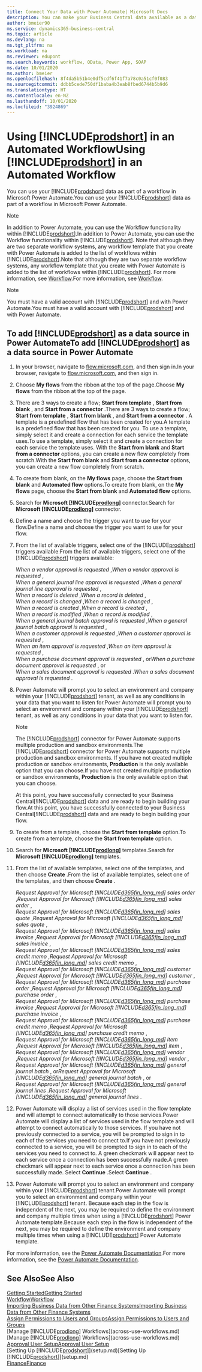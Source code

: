 ```yaml
---
title: Connect Your Data with Power Automate| Microsoft Docs
description: You can make your Business Central data available as a data source and specify an OData URL of your web services to build an automated workflow.
author: bmeier90
ms.service: dynamics365-business-central
ms.topic: article
ms.devlang: na
ms.tgt_pltfrm: na
ms.workload: na
ms.reviewer: edupont
ms.search.keywords: workflow, OData, Power App, SOAP
ms.date: 10/01/2020
ms.author: bmeier
ms.openlocfilehash: 8f4da5b51b4e0df5cdf6f41f7a78c0a51cf0f083
ms.sourcegitcommit: ddbb5cede750df1baba4b3eab8fbed6744b5b9d6
ms.translationtype: HT
ms.contentlocale: en-NZ
ms.lasthandoff: 10/01/2020
ms.locfileid: "3924869"
---
```

# <a name="using-prodshort-in-an-automated-workflow"></a><span data-ttu-id="d9c6b-103">Using [!INCLUDE[prodshort](includes/prodshort.md)] in an Automated Workflow</span><span class="sxs-lookup"><span data-stu-id="d9c6b-103">Using [!INCLUDE[prodshort](includes/prodshort.md)] in an Automated Workflow</span></span>

<span data-ttu-id="d9c6b-104">You can use your [!INCLUDE[prodshort](includes/prodshort.md)] data as part of a workflow in Microsoft Power Automate.</span><span class="sxs-lookup"><span data-stu-id="d9c6b-104">You can use your [!INCLUDE[prodshort](includes/prodshort.md)] data as part of a workflow in Microsoft Power Automate.</span></span>

> [!NOTE]
> <span data-ttu-id="d9c6b-105">In addition to Power Automate, you can use the Workflow functionality within [!INCLUDE[prodshort](includes/prodshort.md)].</span><span class="sxs-lookup"><span data-stu-id="d9c6b-105">In addition to Power Automate, you can use the Workflow functionality within [!INCLUDE[prodshort](includes/prodshort.md)].</span></span> <span data-ttu-id="d9c6b-106">Note that although they are two separate workflow systems, any workflow template that you create with Power Automate is added to the list of workflows  within [!INCLUDE[prodshort](includes/prodshort.md)].</span><span class="sxs-lookup"><span data-stu-id="d9c6b-106">Note that although they are two separate workflow systems, any workflow template that you create with Power Automate is added to the list of workflows  within [!INCLUDE[prodshort](includes/prodshort.md)].</span></span> <span data-ttu-id="d9c6b-107">For more information, see [Workflow](across-workflow.md).</span><span class="sxs-lookup"><span data-stu-id="d9c6b-107">For more information, see [Workflow](across-workflow.md).</span></span>  

> [!NOTE]  
> <span data-ttu-id="d9c6b-108">You must have a valid account with [!INCLUDE[prodshort](includes/prodshort.md)] and with Power Automate.</span><span class="sxs-lookup"><span data-stu-id="d9c6b-108">You must have a valid account with [!INCLUDE[prodshort](includes/prodshort.md)] and with Power Automate.</span></span>  

## <a name="to-add-prodshort-as-a-data-source-in-power-automate"></a><span data-ttu-id="d9c6b-109">To add [!INCLUDE[prodshort](includes/prodshort.md)] as a data source in Power Automate</span><span class="sxs-lookup"><span data-stu-id="d9c6b-109">To add [!INCLUDE[prodshort](includes/prodshort.md)] as a data source in Power Automate</span></span>

1. <span data-ttu-id="d9c6b-110">In your browser, navigate to [flow.microsoft.com](https://flow.microsoft.com), and then sign in.</span><span class="sxs-lookup"><span data-stu-id="d9c6b-110">In your browser, navigate to [flow.microsoft.com](https://flow.microsoft.com), and then sign in.</span></span>
2. <span data-ttu-id="d9c6b-111">Choose **My flows** from the ribbon at the top of the page.</span><span class="sxs-lookup"><span data-stu-id="d9c6b-111">Choose **My flows** from the ribbon at the top of the page.</span></span>
3. <span data-ttu-id="d9c6b-112">There are 3 ways to create a flow; **Start from template** , **Start from blank** , and **Start from a connector** .</span><span class="sxs-lookup"><span data-stu-id="d9c6b-112">There are 3 ways to create a flow; **Start from template** , **Start from blank** , and **Start from a connector** .</span></span> <span data-ttu-id="d9c6b-113">A template is a predefined flow that has been created for you.</span><span class="sxs-lookup"><span data-stu-id="d9c6b-113">A template is a predefined flow that has been created for you.</span></span> <span data-ttu-id="d9c6b-114">To use a template, simply select it and create a connection for each service the template uses.</span><span class="sxs-lookup"><span data-stu-id="d9c6b-114">To use a template, simply select it and create a connection for each service the template uses.</span></span> <span data-ttu-id="d9c6b-115">With the **Start from blank** and **Start from a connector** options, you can create a new flow completely from scratch.</span><span class="sxs-lookup"><span data-stu-id="d9c6b-115">With the **Start from blank** and **Start from a connector** options, you can create a new flow completely from scratch.</span></span>
4. <span data-ttu-id="d9c6b-116">To create from blank, on the **My flows** page, choose the **Start from blank** and **Automated flow** options.</span><span class="sxs-lookup"><span data-stu-id="d9c6b-116">To create from blank, on the **My flows** page, choose the **Start from blank** and **Automated flow** options.</span></span>
5. <span data-ttu-id="d9c6b-117">Search for **Microsoft [!INCLUDE[prodlong](includes/prodlong.md)]** connector.</span><span class="sxs-lookup"><span data-stu-id="d9c6b-117">Search for **Microsoft [!INCLUDE[prodlong](includes/prodlong.md)]** connector.</span></span>
6. <span data-ttu-id="d9c6b-118">Define a name and choose the trigger you want to use for your flow.</span><span class="sxs-lookup"><span data-stu-id="d9c6b-118">Define a name and choose the trigger you want to use for your flow.</span></span>
7. <span data-ttu-id="d9c6b-119">From the list of available triggers, select one of the [!INCLUDE[prodshort](includes/prodshort.md)] triggers available:</span><span class="sxs-lookup"><span data-stu-id="d9c6b-119">From the list of available triggers, select one of the [!INCLUDE[prodshort](includes/prodshort.md)] triggers available:</span></span>  

    <span data-ttu-id="d9c6b-120">*When a vendor approval is requested* ,</span><span class="sxs-lookup"><span data-stu-id="d9c6b-120">*When a vendor approval is requested* ,</span></span>  
    <span data-ttu-id="d9c6b-121">*When a general journal line approval is requested* ,</span><span class="sxs-lookup"><span data-stu-id="d9c6b-121">*When a general journal line approval is requested* ,</span></span>  
    <span data-ttu-id="d9c6b-122">*When a record is deleted* ,</span><span class="sxs-lookup"><span data-stu-id="d9c6b-122">*When a record is deleted* ,</span></span>  
    <span data-ttu-id="d9c6b-123">*When a record is changed* ,</span><span class="sxs-lookup"><span data-stu-id="d9c6b-123">*When a record is changed* ,</span></span>  
    <span data-ttu-id="d9c6b-124">*When a record is created* ,</span><span class="sxs-lookup"><span data-stu-id="d9c6b-124">*When a record is created* ,</span></span>  
    <span data-ttu-id="d9c6b-125">*When a record is modified* ,</span><span class="sxs-lookup"><span data-stu-id="d9c6b-125">*When a record is modified* ,</span></span>  
    <span data-ttu-id="d9c6b-126">*When a general journal batch approval is requested* ,</span><span class="sxs-lookup"><span data-stu-id="d9c6b-126">*When a general journal batch approval is requested* ,</span></span>  
    <span data-ttu-id="d9c6b-127">*When a customer approval is requested* ,</span><span class="sxs-lookup"><span data-stu-id="d9c6b-127">*When a customer approval is requested* ,</span></span>  
    <span data-ttu-id="d9c6b-128">*When an item approval is requested* ,</span><span class="sxs-lookup"><span data-stu-id="d9c6b-128">*When an item approval is requested* ,</span></span>  
    <span data-ttu-id="d9c6b-129">*When a purchase document approval is requested* , or</span><span class="sxs-lookup"><span data-stu-id="d9c6b-129">*When a purchase document approval is requested* , or</span></span>  
    <span data-ttu-id="d9c6b-130">*When a sales document approval is requested* .</span><span class="sxs-lookup"><span data-stu-id="d9c6b-130">*When a sales document approval is requested* .</span></span>

8. <span data-ttu-id="d9c6b-131">Power Automate will prompt you to select an environment and company within your [!INCLUDE[prodshort](includes/prodshort.md)] tenant, as well as any conditions in your data that you want to listen for.</span><span class="sxs-lookup"><span data-stu-id="d9c6b-131">Power Automate will prompt you to select an environment and company within your [!INCLUDE[prodshort](includes/prodshort.md)] tenant, as well as any conditions in your data that you want to listen for.</span></span>

    > [!NOTE]
    > <span data-ttu-id="d9c6b-132">The [!INCLUDE[prodshort](includes/prodshort.md)] connector for Power Automate supports multiple production and sandbox environments.</span><span class="sxs-lookup"><span data-stu-id="d9c6b-132">The [!INCLUDE[prodshort](includes/prodshort.md)] connector for Power Automate supports multiple production and sandbox environments.</span></span> <span data-ttu-id="d9c6b-133">If you have not created multiple production or sandbox environments, **Production** is the only available option that you can choose.</span><span class="sxs-lookup"><span data-stu-id="d9c6b-133">If you have not created multiple production or sandbox environments, **Production** is the only available option that you can choose.</span></span>  

    <span data-ttu-id="d9c6b-134">At this point, you have successfully connected to your Business Central[!INCLUDE[prodshort](includes/prodshort.md)] data and are ready to begin building your flow.</span><span class="sxs-lookup"><span data-stu-id="d9c6b-134">At this point, you have successfully connected to your Business Central[!INCLUDE[prodshort](includes/prodshort.md)] data and are ready to begin building your flow.</span></span>

9. <span data-ttu-id="d9c6b-135">To create from a template, choose the **Start from template** option.</span><span class="sxs-lookup"><span data-stu-id="d9c6b-135">To create from a template, choose the **Start from template** option.</span></span>
10. <span data-ttu-id="d9c6b-136">Search for **Microsoft [!INCLUDE[prodlong](includes/prodlong.md)]** templates.</span><span class="sxs-lookup"><span data-stu-id="d9c6b-136">Search for **Microsoft [!INCLUDE[prodlong](includes/prodlong.md)]** templates.</span></span>
11. <span data-ttu-id="d9c6b-137">From the list of available templates, select one of the templates, and then choose **Create** .</span><span class="sxs-lookup"><span data-stu-id="d9c6b-137">From the list of available templates, select one of the templates, and then choose **Create** .</span></span>  

    <span data-ttu-id="d9c6b-138">*Request Approval for Microsoft [!INCLUDE[d365fin_long_md](includes/d365fin_long_md.md)] sales order* ,</span><span class="sxs-lookup"><span data-stu-id="d9c6b-138">*Request Approval for Microsoft [!INCLUDE[d365fin_long_md](includes/d365fin_long_md.md)] sales order* ,</span></span>  
    <span data-ttu-id="d9c6b-139">*Request Approval for Microsoft [!INCLUDE[d365fin_long_md](includes/d365fin_long_md.md)] sales quote* ,</span><span class="sxs-lookup"><span data-stu-id="d9c6b-139">*Request Approval for Microsoft [!INCLUDE[d365fin_long_md](includes/d365fin_long_md.md)] sales quote* ,</span></span>  
    <span data-ttu-id="d9c6b-140">*Request Approval for Microsoft [!INCLUDE[d365fin_long_md](includes/d365fin_long_md.md)] sales invoice* ,</span><span class="sxs-lookup"><span data-stu-id="d9c6b-140">*Request Approval for Microsoft [!INCLUDE[d365fin_long_md](includes/d365fin_long_md.md)] sales invoice* ,</span></span>  
    <span data-ttu-id="d9c6b-141">*Request Approval for Microsoft [!INCLUDE[d365fin_long_md](includes/d365fin_long_md.md)] sales credit memo* ,</span><span class="sxs-lookup"><span data-stu-id="d9c6b-141">*Request Approval for Microsoft [!INCLUDE[d365fin_long_md](includes/d365fin_long_md.md)] sales credit memo* ,</span></span>  
    <span data-ttu-id="d9c6b-142">*Request Approval for Microsoft [!INCLUDE[d365fin_long_md](includes/d365fin_long_md.md)] customer* ,</span><span class="sxs-lookup"><span data-stu-id="d9c6b-142">*Request Approval for Microsoft [!INCLUDE[d365fin_long_md](includes/d365fin_long_md.md)] customer* ,</span></span>  
    <span data-ttu-id="d9c6b-143">*Request Approval for Microsoft [!INCLUDE[d365fin_long_md](includes/d365fin_long_md.md)] purchase order* ,</span><span class="sxs-lookup"><span data-stu-id="d9c6b-143">*Request Approval for Microsoft [!INCLUDE[d365fin_long_md](includes/d365fin_long_md.md)] purchase order* ,</span></span>  
    <span data-ttu-id="d9c6b-144">*Request Approval for Microsoft [!INCLUDE[d365fin_long_md](includes/d365fin_long_md.md)] purchase invoice* ,</span><span class="sxs-lookup"><span data-stu-id="d9c6b-144">*Request Approval for Microsoft [!INCLUDE[d365fin_long_md](includes/d365fin_long_md.md)] purchase invoice* ,</span></span>  
    <span data-ttu-id="d9c6b-145">*Request Approval for Microsoft [!INCLUDE[d365fin_long_md](includes/d365fin_long_md.md)] purchase credit memo* ,</span><span class="sxs-lookup"><span data-stu-id="d9c6b-145">*Request Approval for Microsoft [!INCLUDE[d365fin_long_md](includes/d365fin_long_md.md)] purchase credit memo* ,</span></span>  
    <span data-ttu-id="d9c6b-146">*Request Approval for Microsoft [!INCLUDE[d365fin_long_md](includes/d365fin_long_md.md)] item* ,</span><span class="sxs-lookup"><span data-stu-id="d9c6b-146">*Request Approval for Microsoft [!INCLUDE[d365fin_long_md](includes/d365fin_long_md.md)] item* ,</span></span>  
    <span data-ttu-id="d9c6b-147">*Request Approval for Microsoft [!INCLUDE[d365fin_long_md](includes/d365fin_long_md.md)] vendor* ,</span><span class="sxs-lookup"><span data-stu-id="d9c6b-147">*Request Approval for Microsoft [!INCLUDE[d365fin_long_md](includes/d365fin_long_md.md)] vendor* ,</span></span>  
    <span data-ttu-id="d9c6b-148">*Request Approval for Microsoft [!INCLUDE[d365fin_long_md](includes/d365fin_long_md.md)] general journal batch* , or</span><span class="sxs-lookup"><span data-stu-id="d9c6b-148">*Request Approval for Microsoft [!INCLUDE[d365fin_long_md](includes/d365fin_long_md.md)] general journal batch* , or</span></span>    
    <span data-ttu-id="d9c6b-149">*Request Approval for Microsoft [!INCLUDE[d365fin_long_md](includes/d365fin_long_md.md)] general journal lines* .</span><span class="sxs-lookup"><span data-stu-id="d9c6b-149">*Request Approval for Microsoft [!INCLUDE[d365fin_long_md](includes/d365fin_long_md.md)] general journal lines* .</span></span>  
12. <span data-ttu-id="d9c6b-150">Power Automate will display a list of services used in the flow template and will attempt to connect automatically to those services.</span><span class="sxs-lookup"><span data-stu-id="d9c6b-150">Power Automate will display a list of services used in the flow template and will attempt to connect automatically to those services.</span></span> <span data-ttu-id="d9c6b-151">If you have not previously connected to a service, you will be prompted to sign in to each of the services you need to connect to.</span><span class="sxs-lookup"><span data-stu-id="d9c6b-151">If you have not previously connected to a service, you will be prompted to sign in to each of the services you need to connect to.</span></span> <span data-ttu-id="d9c6b-152">A green checkmark will appear next to each service once a connection has been successfully made.</span><span class="sxs-lookup"><span data-stu-id="d9c6b-152">A green checkmark will appear next to each service once a connection has been successfully made.</span></span> <span data-ttu-id="d9c6b-153">Select **Continue** .</span><span class="sxs-lookup"><span data-stu-id="d9c6b-153">Select **Continue** .</span></span>
13. <span data-ttu-id="d9c6b-154">Power Automate will prompt you to select an environment and company within your [!INCLUDE[prodshort](includes/prodshort.md)] tenant.</span><span class="sxs-lookup"><span data-stu-id="d9c6b-154">Power Automate will prompt you to select an environment and company within your [!INCLUDE[prodshort](includes/prodshort.md)] tenant.</span></span> <span data-ttu-id="d9c6b-155">Because each step in the flow is independent of the next, you may be required to define the environment and company multiple times when using a [!INCLUDE[prodshort](includes/prodshort.md)] Power Automate template.</span><span class="sxs-lookup"><span data-stu-id="d9c6b-155">Because each step in the flow is independent of the next, you may be required to define the environment and company multiple times when using a [!INCLUDE[prodshort](includes/prodshort.md)] Power Automate template.</span></span>

<span data-ttu-id="d9c6b-156">For more information, see the [Power Automate Documentation](/power-automate/getting-started).</span><span class="sxs-lookup"><span data-stu-id="d9c6b-156">For more information, see the [Power Automate Documentation](/power-automate/getting-started).</span></span>

## <a name="see-also"></a><span data-ttu-id="d9c6b-157">See Also</span><span class="sxs-lookup"><span data-stu-id="d9c6b-157">See Also</span></span>

[<span data-ttu-id="d9c6b-158">Getting Started</span><span class="sxs-lookup"><span data-stu-id="d9c6b-158">Getting Started</span></span>](product-get-started.md)  
[<span data-ttu-id="d9c6b-159">Workflow</span><span class="sxs-lookup"><span data-stu-id="d9c6b-159">Workflow</span></span>](across-workflow.md)  
[<span data-ttu-id="d9c6b-160">Importing Business Data from Other Finance Systems</span><span class="sxs-lookup"><span data-stu-id="d9c6b-160">Importing Business Data from Other Finance Systems</span></span>](across-import-data-configuration-packages.md)  
[<span data-ttu-id="d9c6b-161">Assign Permissions to Users and Groups</span><span class="sxs-lookup"><span data-stu-id="d9c6b-161">Assign Permissions to Users and Groups</span></span>](ui-define-granular-permissions.md)  
<span data-ttu-id="d9c6b-162">[Manage [!INCLUDE[prodlong](includes/prodlong.md)] Workflows](across-use-workflows.md)</span><span class="sxs-lookup"><span data-stu-id="d9c6b-162">[Manage [!INCLUDE[prodlong](includes/prodlong.md)] Workflows](across-use-workflows.md)</span></span>  
[<span data-ttu-id="d9c6b-163">Approval User Setup</span><span class="sxs-lookup"><span data-stu-id="d9c6b-163">Approval User Setup</span></span>](across-how-to-set-up-approval-users.md)  
<span data-ttu-id="d9c6b-164">[Setting Up [!INCLUDE[prodshort](includes/prodshort.md)]](setup.md)</span><span class="sxs-lookup"><span data-stu-id="d9c6b-164">[Setting Up [!INCLUDE[prodshort](includes/prodshort.md)]](setup.md)</span></span>  
[<span data-ttu-id="d9c6b-165">Finance</span><span class="sxs-lookup"><span data-stu-id="d9c6b-165">Finance</span></span>](finance.md)  
